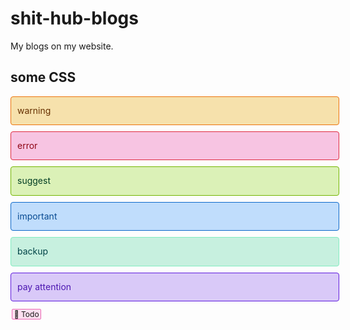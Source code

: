 # shit-hub-blogs
My blogs on my website.



## some CSS

<div style="width:100%;line-height:1.74;background-color:#F6E1AC;border: 1px solid #ED740C;border-radius:4px;margin:4px 0 10px;display:block;padding:10px;color:#663000;">warning</div>

<div style="width:100%;line-height:1.74;background-color:#F7C4E2;border: 1px solid #DF2A3F;border-radius:4px;margin:4px 0 10px;display:block;padding:10px;color:#8F0515;">error</div>

<div style="width:100%;line-height:1.74;background-color:#DBF1B7;border: 1px solid #74B602;border-radius:4px;margin:4px 0 10px;display:block;padding:10px;color:#003D23;">suggest</div>

<div style="width:100%;line-height:1.74;background-color:#C0DDFC;border: 1px solid #0C68CA;border-radius:4px;margin:4px 0 10px;display:block;padding:10px;color:#074A92;">important</div>

<div style="width:100%;line-height:1.74;background-color:#C7F0DF;border: 1px solid #82EDC0;border-radius:4px;margin:4px 0 10px;display:block;padding:10px;color:#004347;">backup</div>

<div style="width:100%;line-height:1.74;background-color:#D9C9F8;border: 1px solid #601BDE;border-radius:4px;margin:4px 0 10px;display:block;padding:10px;color:#4C16B1;">pay attention</div>

<span style="background-color:#FBDFEF;border:1px solid #EC6AB6;margin:0 0.2em;padding:0 0.2em;line-height:1.1;font-size:12px;overflow:hidden;text-overflow:ellipsis;border-radius:2px;white-space:nowrap;">📌 Todo</span>
